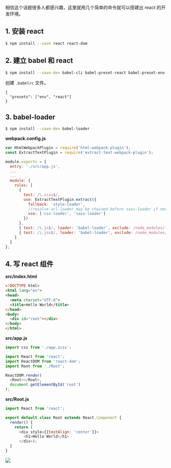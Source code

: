 相信这个话题很多人都感兴趣，这里就用几个简单的命令就可以搭建出 react 的开发环境。

## 1. 安装 react

``` bash
$ npm install --save react react-dom
```

## 2. 建立 babel 和 react

``` bash
$ npm install --save-dev babel-cli babel-preset-react babel-preset-env
```

创建 `.babelrc` 文件。

```
{
  "presets": ["env", "react"]
}
```

## 3. babel-loader

``` bash
$ npm install --save-dev babel-loader
```

**webpack.config.js**

``` javascript
var HtmlWebpackPlugin = require('html-webpack-plugin');
const ExtractTextPlugin = require('extract-text-webpack-plugin');

module.exports = {
  entry: './src/app.js',
  ...
  ...
  module: {
    rules: [
      {
        test: /\.scss$/,
        use: ExtractTextPlugin.extract({
          fallback: 'style-loader',
          //resolve-url-loader may be chained before sass-loader if necessary
          use: ['css-loader', 'sass-loader']
        })
      },
      { test: /\.js$/, loader: 'babel-loader', exclude: /node_modules/ },
      { test: /\.jsx$/, loader: 'babel-loader', exclude: /node_modules/ }
    ]
  }
};
```

## 4. 写 react 组件

**src/index.html**

``` html
<!DOCTYPE html>
<html lang="en">
<head>
  <meta charset="UTF-8">
  <title>Hello World</title>
</head>
<body>
  <div id="root"></div>
</body>
</html>
```

**src/app.js**

``` javascript
import css from './app.scss';

import React from 'react';
import ReactDOM from 'react-dom';
import Root from './Root';

ReactDOM.render(
  <Root></Root>,
  document.getElementById('root')
);
```

**src/Root.js**

``` javascript
import React from 'react';

export default class Root extends React.Component {
  render() {
    return (
      <div style={{textAlign: 'center'}}>
        <h1>Hello World</h1>
      </div>);
  }
}
```

![](https://rails365.oss-cn-shenzhen.aliyuncs.com/uploads/photo/image/480/2017/10c0036dbb58d4e7f45fd5fae5cc09ef.png)
